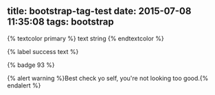 title: bootstrap-tag-test
date: 2015-07-08 11:35:08
tags: bootstrap
---

{% textcolor primary %}
  text string
{% endtextcolor %}

{% label success text %}

{% badge 93 %}

{% alert warning %}Best check yo self, you're not looking too good.{% endalert %}